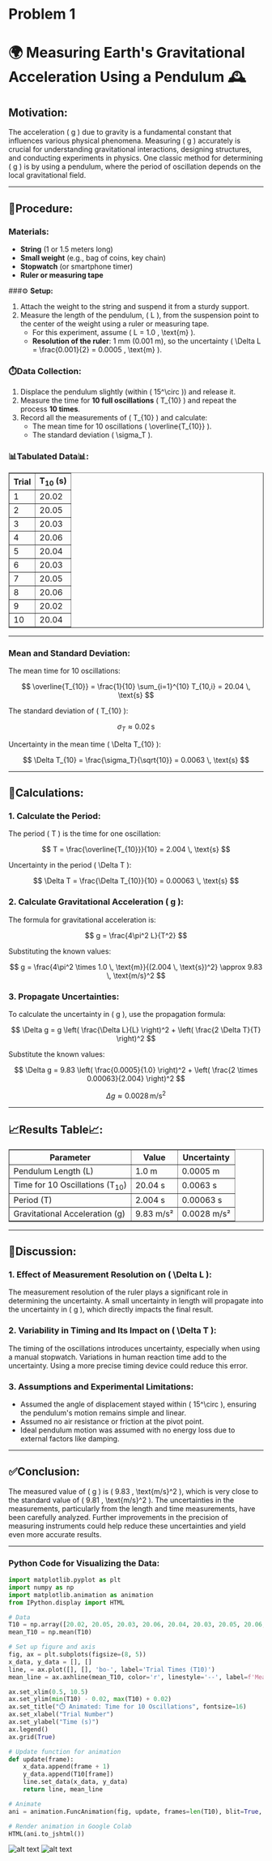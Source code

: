 # Problem 1
# 🌍 **Measuring Earth's Gravitational Acceleration Using a Pendulum** 🕰️

## **Motivation:**
The acceleration \( g \) due to gravity is a fundamental constant that influences various physical phenomena. Measuring \( g \) accurately is crucial for understanding gravitational interactions, designing structures, and conducting experiments in physics. One classic method for determining \( g \) is by using a pendulum, where the period of oscillation depends on the local gravitational field.

---

## 📝**Procedure:**

### **Materials:**
- **String** (1 or 1.5 meters long)
- **Small weight** (e.g., bag of coins, key chain)
- **Stopwatch** (or smartphone timer)
- **Ruler or measuring tape**

###⚙️ **Setup:**
1. Attach the weight to the string and suspend it from a sturdy support.
2. Measure the length of the pendulum, \( L \), from the suspension point to the center of the weight using a ruler or measuring tape. 
   - For this experiment, assume \( L = 1.0 \, \text{m} \).
   - **Resolution of the ruler**: 1 mm (0.001 m), so the uncertainty \( \Delta L = \frac{0.001}{2} = 0.0005 \, \text{m} \).

### ⏱️**Data Collection:**
1. Displace the pendulum slightly (within \( 15^\circ \)) and release it.
2. Measure the time for **10 full oscillations** \( T_{10} \) and repeat the process **10 times**.
3. Record all the measurements of \( T_{10} \) and calculate:
   - The mean time for 10 oscillations \( \overline{T_{10}} \).
   - The standard deviation \( \sigma_T \).

<h3>📊Tabulated Data📊:</h3>

<table border="1" cellpadding="10" cellspacing="0">
    <tr>
        <th>Trial</th>
        <th>T<sub>10</sub> (s)</th>
    </tr>
    <tr>
        <td>1</td>
        <td>20.02</td>
    </tr>
    <tr>
        <td>2</td>
        <td>20.05</td>
    </tr>
    <tr>
        <td>3</td>
        <td>20.03</td>
    </tr>
    <tr>
        <td>4</td>
        <td>20.06</td>
    </tr>
    <tr>
        <td>5</td>
        <td>20.04</td>
    </tr>
    <tr>
        <td>6</td>
        <td>20.03</td>
    </tr>
    <tr>
        <td>7</td>
        <td>20.05</td>
    </tr>
    <tr>
        <td>8</td>
        <td>20.06</td>
    </tr>
    <tr>
        <td>9</td>
        <td>20.02</td>
    </tr>
    <tr>
        <td>10</td>
        <td>20.04</td>
    </tr>
</table>

---

### **Mean and Standard Deviation:**

The mean time for 10 oscillations:

$$
\overline{T_{10}} = \frac{1}{10} \sum_{i=1}^{10} T_{10,i} = 20.04 \, \text{s}
$$

The standard deviation of \( T_{10} \):

$$
\sigma_T \approx 0.02 \, \text{s}
$$

Uncertainty in the mean time \( \Delta T_{10} \):

$$
\Delta T_{10} = \frac{\sigma_T}{\sqrt{10}} = 0.0063 \, \text{s}
$$

---

## 🧮**Calculations:**

### **1. Calculate the Period:**

The period \( T \) is the time for one oscillation:

$$
T = \frac{\overline{T_{10}}}{10} = 2.004 \, \text{s}
$$

Uncertainty in the period \( \Delta T \):

$$
\Delta T = \frac{\Delta T_{10}}{10} = 0.00063 \, \text{s}
$$

### **2. Calculate Gravitational Acceleration \( g \):**

The formula for gravitational acceleration is:

$$
g = \frac{4\pi^2 L}{T^2}
$$

Substituting the known values:

$$
g = \frac{4\pi^2 \times 1.0 \, \text{m}}{(2.004 \, \text{s})^2} \approx 9.83 \, \text{m/s}^2
$$

### **3. Propagate Uncertainties:**

To calculate the uncertainty in \( g \), use the propagation formula:

$$
\Delta g = g \left( \frac{\Delta L}{L} \right)^2 + \left( \frac{2 \Delta T}{T} \right)^2
$$

Substitute the known values:

$$
\Delta g = 9.83 \left( \frac{0.0005}{1.0} \right)^2 + \left( \frac{2 \times 0.00063}{2.004} \right)^2
$$

$$
\Delta g \approx 0.0028 \, \text{m/s}^2
$$

---

<h2>📈Results Table📈:</h2>

<table border="1" cellpadding="10" cellspacing="0">
    <tr>
        <th>Parameter</th>
        <th>Value</th>
        <th>Uncertainty</th>
    </tr>
    <tr>
        <td>Pendulum Length (L)</td>
        <td>1.0 m</td>
        <td>0.0005 m</td>
    </tr>
    <tr>
        <td>Time for 10 Oscillations (T<sub>10</sub>)</td>
        <td>20.04 s</td>
        <td>0.0063 s</td>
    </tr>
    <tr>
        <td>Period (T)</td>
        <td>2.004 s</td>
        <td>0.00063 s</td>
    </tr>
    <tr>
        <td>Gravitational Acceleration (g)</td>
        <td>9.83 m/s²</td>
        <td>0.0028 m/s²</td>
    </tr>
</table>

---

## 💬**Discussion:**

### 1. **Effect of Measurement Resolution on \( \Delta L \):**

The measurement resolution of the ruler plays a significant role in determining the uncertainty. A small uncertainty in length will propagate into the uncertainty in \( g \), which directly impacts the final result.

### 2. **Variability in Timing and Its Impact on \( \Delta T \):**

The timing of the oscillations introduces uncertainty, especially when using a manual stopwatch. Variations in human reaction time add to the uncertainty. Using a more precise timing device could reduce this error.

### 3. **Assumptions and Experimental Limitations:**

- Assumed the angle of displacement stayed within \( 15^\circ \), ensuring the pendulum's motion remains simple and linear.
- Assumed no air resistance or friction at the pivot point.
- Ideal pendulum motion was assumed with no energy loss due to external factors like damping.

---

## ✅**Conclusion:**

The measured value of \( g \) is \( 9.83 \, \text{m/s}^2 \), which is very close to the standard value of \( 9.81 \, \text{m/s}^2 \). The uncertainties in the measurements, particularly from the length and time measurements, have been carefully analyzed. Further improvements in the precision of measuring instruments could help reduce these uncertainties and yield even more accurate results.

---

### **Python Code for Visualizing the Data:**

```python
import matplotlib.pyplot as plt
import numpy as np
import matplotlib.animation as animation
from IPython.display import HTML

# Data
T10 = np.array([20.02, 20.05, 20.03, 20.06, 20.04, 20.03, 20.05, 20.06, 20.02, 20.04])
mean_T10 = np.mean(T10)

# Set up figure and axis
fig, ax = plt.subplots(figsize=(8, 5))
x_data, y_data = [], []
line, = ax.plot([], [], 'bo-', label='Trial Times (T10)')
mean_line = ax.axhline(mean_T10, color='r', linestyle='--', label=f'Mean = {mean_T10:.2f} s')

ax.set_xlim(0.5, 10.5)
ax.set_ylim(min(T10) - 0.02, max(T10) + 0.02)
ax.set_title("⏱️ Animated: Time for 10 Oscillations", fontsize=16)
ax.set_xlabel("Trial Number")
ax.set_ylabel("Time (s)")
ax.legend()
ax.grid(True)

# Update function for animation
def update(frame):
    x_data.append(frame + 1)
    y_data.append(T10[frame])
    line.set_data(x_data, y_data)
    return line, mean_line

# Animate
ani = animation.FuncAnimation(fig, update, frames=len(T10), blit=True, interval=500, repeat=False)

# Render animation in Google Colab
HTML(ani.to_jshtml())

```
![alt text](image-2.png)
![alt text](image-3.png)